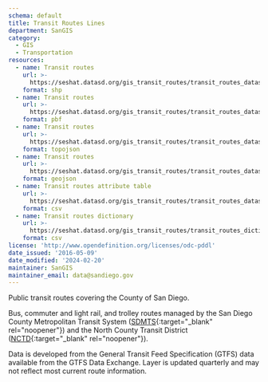 ```yaml
---
schema: default
title: Transit Routes Lines
department: SanGIS
category:
  - GIS
  - Transportation
resources:
  - name: Transit routes
    url: >-
      https://seshat.datasd.org/gis_transit_routes/transit_routes_datasd.zip
    format: shp
  - name: Transit routes
    url: >-
      https://seshat.datasd.org/gis_transit_routes/transit_routes_datasd.pbf
    format: pbf
  - name: Transit routes
    url: >-
      https://seshat.datasd.org/gis_transit_routes/transit_routes_datasd.topo.json
    format: topojson
  - name: Transit routes
    url: >-
      https://seshat.datasd.org/gis_transit_routes/transit_routes_datasd.geojson
    format: geojson
  - name: Transit routes attribute table
    url: >-
      https://seshat.datasd.org/gis_transit_routes/transit_routes_datasd.csv
    format: csv
  - name: Transit routes dictionary
    url: >-
      https://seshat.datasd.org/gis_transit_routes/transit_routes_dictionary_datasd.csv
    format: csv
license: 'http://www.opendefinition.org/licenses/odc-pddl'
date_issued: '2016-05-09'
date_modified: '2024-02-20'
maintainer: SanGIS
maintainer_email: data@sandiego.gov
---
```

Public transit routes covering the County of San Diego.
<!--more-->
Bus, commuter and light rail, and trolley routes managed by the San Diego County Metropolitan Transit System ([SDMTS]('https://www.sdmts.com/'){:target="_blank" rel="noopener"}) and the North County Transit District ([NCTD](http://www.gonctd.com/){:target="_blank" rel="noopener"}).

Data is developed from the General Transit Feed Specification (GTFS) data available from the GTFS Data Exchange. Layer is updated quarterly and may not reflect most current route information.
